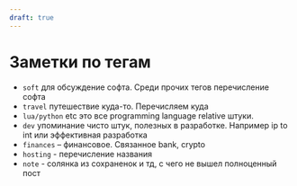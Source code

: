 ```yaml
---
draft: true
---
```


# Заметки по тегам

- `soft` для обсуждение софта. Среди прочих тегов перечисление софта
- `travel` путешествие куда-то. Перечисляем куда
- `lua/python` etc это все programming language relative штуки.
- `dev` упоминание чисто штук, полезных в разработке. Например ip to int или эффективная разработка
- `finances` – финансовое. Связанное bank, crypto
- `hosting` - перечисление названия
- `note` - солянка из сохраненок и тд, с чего не вышел полноценный пост

<!--truncate-->
